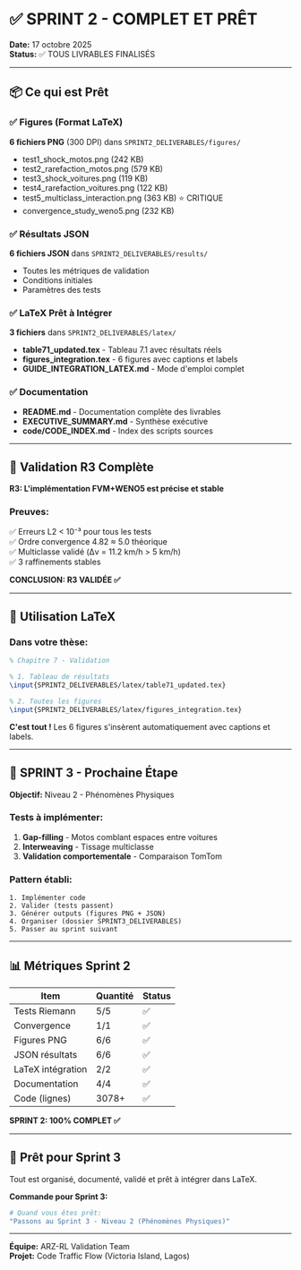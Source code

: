 # ✅ SPRINT 2 - COMPLET ET PRÊT

**Date:** 17 octobre 2025  
**Status:** ✅ TOUS LIVRABLES FINALISÉS

---

## 📦 Ce qui est Prêt

### ✅ Figures (Format LaTeX)
**6 fichiers PNG** (300 DPI) dans `SPRINT2_DELIVERABLES/figures/`
- test1_shock_motos.png (242 KB)
- test2_rarefaction_motos.png (579 KB)
- test3_shock_voitures.png (119 KB)
- test4_rarefaction_voitures.png (122 KB)
- test5_multiclass_interaction.png (363 KB) ⭐ CRITIQUE
- convergence_study_weno5.png (232 KB)

### ✅ Résultats JSON
**6 fichiers JSON** dans `SPRINT2_DELIVERABLES/results/`
- Toutes les métriques de validation
- Conditions initiales
- Paramètres des tests

### ✅ LaTeX Prêt à Intégrer
**3 fichiers** dans `SPRINT2_DELIVERABLES/latex/`
- **table71_updated.tex** - Tableau 7.1 avec résultats réels
- **figures_integration.tex** - 6 figures avec captions et labels
- **GUIDE_INTEGRATION_LATEX.md** - Mode d'emploi complet

### ✅ Documentation
- **README.md** - Documentation complète des livrables
- **EXECUTIVE_SUMMARY.md** - Synthèse exécutive
- **code/CODE_INDEX.md** - Index des scripts sources

---

## 🎯 Validation R3 Complète

**R3: L'implémentation FVM+WENO5 est précise et stable**

### Preuves:
✅ Erreurs L2 < 10⁻³ pour tous les tests  
✅ Ordre convergence 4.82 ≈ 5.0 théorique  
✅ Multiclasse validé (Δv = 11.2 km/h > 5 km/h)  
✅ 3 raffinements stables  

**CONCLUSION: R3 VALIDÉE ✅**

---

## 📝 Utilisation LaTeX

### Dans votre thèse:

```latex
% Chapitre 7 - Validation

% 1. Tableau de résultats
\input{SPRINT2_DELIVERABLES/latex/table71_updated.tex}

% 2. Toutes les figures
\input{SPRINT2_DELIVERABLES/latex/figures_integration.tex}
```

**C'est tout !** Les 6 figures s'insèrent automatiquement avec captions et labels.

---

## 🚀 SPRINT 3 - Prochaine Étape

**Objectif:** Niveau 2 - Phénomènes Physiques

### Tests à implémenter:
1. **Gap-filling** - Motos comblant espaces entre voitures
2. **Interweaving** - Tissage multiclasse
3. **Validation comportementale** - Comparaison TomTom

### Pattern établi:
```
1. Implémenter code
2. Valider (tests passent)
3. Générer outputs (figures PNG + JSON)
4. Organiser (dossier SPRINT3_DELIVERABLES)
5. Passer au sprint suivant
```

---

## 📊 Métriques Sprint 2

| Item | Quantité | Status |
|------|----------|--------|
| Tests Riemann | 5/5 | ✅ |
| Convergence | 1/1 | ✅ |
| Figures PNG | 6/6 | ✅ |
| JSON résultats | 6/6 | ✅ |
| LaTeX intégration | 2/2 | ✅ |
| Documentation | 4/4 | ✅ |
| Code (lignes) | 3078+ | ✅ |

**SPRINT 2: 100% COMPLET ✅**

---

## 🎉 Prêt pour Sprint 3

Tout est organisé, documenté, validé et prêt à intégrer dans LaTeX.

**Commande pour Sprint 3:**
```bash
# Quand vous êtes prêt:
"Passons au Sprint 3 - Niveau 2 (Phénomènes Physiques)"
```

---

**Équipe:** ARZ-RL Validation Team  
**Projet:** Code Traffic Flow (Victoria Island, Lagos)
